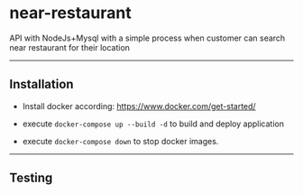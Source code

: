 # near-restaurant
API with NodeJs+Mysql with a simple process when customer can search near restaurant for their location
___
Installation
---
 - Install docker according: https://www.docker.com/get-started/

 - execute `docker-compose up --build -d` to build and deploy application

 - execute `docker-compose down` to stop docker images.

___
Testing
---



